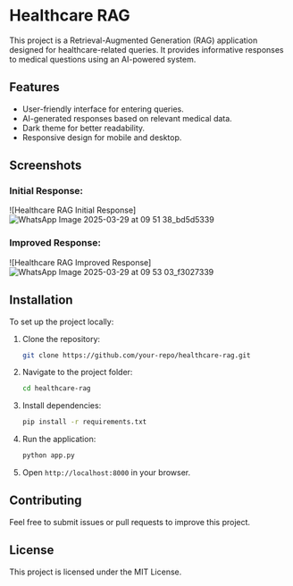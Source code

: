 # Healthcare RAG

This project is a Retrieval-Augmented Generation (RAG) application designed for healthcare-related queries. It provides informative responses to medical questions using an AI-powered system.

## Features
- User-friendly interface for entering queries.
- AI-generated responses based on relevant medical data.
- Dark theme for better readability.
- Responsive design for mobile and desktop.

## Screenshots

### Initial Response:
![Healthcare RAG Initial Response]![WhatsApp Image 2025-03-29 at 09 51 38_bd5d5339](https://github.com/user-attachments/assets/6bf18b47-13eb-44b7-a35b-bc7e5322b6fb)


### Improved Response:
![Healthcare RAG Improved Response]![WhatsApp Image 2025-03-29 at 09 53 03_f3027339](https://github.com/user-attachments/assets/c0e9f4f2-0937-48af-acb8-b8e3499b0ac5)


## Installation
To set up the project locally:
1. Clone the repository:
   ```bash
   git clone https://github.com/your-repo/healthcare-rag.git
   ```
2. Navigate to the project folder:
   ```bash
   cd healthcare-rag
   ```
3. Install dependencies:
   ```bash
   pip install -r requirements.txt
   ```
4. Run the application:
   ```bash
   python app.py
   ```
5. Open `http://localhost:8000` in your browser.

## Contributing
Feel free to submit issues or pull requests to improve this project.

## License
This project is licensed under the MIT License.


